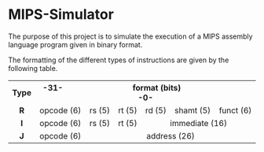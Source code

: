 # MIPS-Simulator
The purpose of this project is to simulate the execution of a MIPS assembly language
program given in binary format.

The formatting of the different types of instructions are given by the following table.

<table class="wikitable">
<tbody><tr>
<th>Type</th>
<th colspan="6">-31- &nbsp; &nbsp; &nbsp; &nbsp; &nbsp; &nbsp; &nbsp; &nbsp; &nbsp; &nbsp; &nbsp; &nbsp; &nbsp; &nbsp; &nbsp; &nbsp; format (bits) &nbsp; &nbsp; &nbsp; &nbsp; &nbsp; &nbsp; &nbsp; &nbsp; &nbsp; &nbsp; &nbsp; &nbsp; &nbsp; &nbsp; &nbsp; &nbsp; -0-</th>
</tr>
<tr align="center">
<td><b>R</b></td>
<td>opcode (6)</td>
<td>rs (5)</td>
<td>rt (5)</td>
<td>rd (5)</td>
<td>shamt (5)</td>
<td>funct (6)</td>
</tr>
<tr align="center">
<td><b>I</b></td>
<td>opcode (6)</td>
<td>rs (5)</td>
<td>rt (5)</td>
<td colspan="3">immediate (16)</td>
</tr>
<tr align="center">
<td><b>J</b></td>
<td>opcode (6)</td>
<td colspan="5">address (26)</td>
</tr>
</tbody></table>
